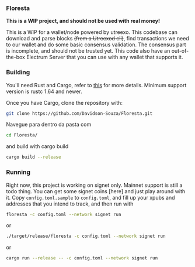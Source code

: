 ### Floresta

**This is a WIP project, and should not be used with real money!**

This is a WIP for a wallet/node powered by utreexo. This codebase can download and parse blocks ~~(from a Utreexod cli)~~, find transactions we need to our wallet and do some basic consensus validation. The consensus part is incomplete, and should not be trusted yet.
This code also have an out-of-the-box Electrum Server that you can use with any wallet that supports it.

### Building

You'll need Rust and Cargo, refer to [this](https://www.rust-lang.org/) for more details. Minimum support version is rustc 1.64 and newer.

Once you have Cargo, clone the repository with:

```bash
git clone https://github.com/Davidson-Souza/Floresta.git
```

Navegue para dentro da pasta com

```bash
cd Floresta/
```

and build with cargo build

```bash
cargo build --release
```

### Running

Right now, this project is working on signet only. Mainnet support is still a todo thing. You can get some signet coins [here] and just play around with it.
Copy `config.toml.sample` to `config.toml`, and fill up your xpubs and addresses that you intend to track, and then run with

```bash
floresta -c config.toml --network signet run
```

or

```bash
./target/release/floresta -c config.toml --network signet run
```

or

```bash
cargo run --release -- -c config.toml --network signet run
```
